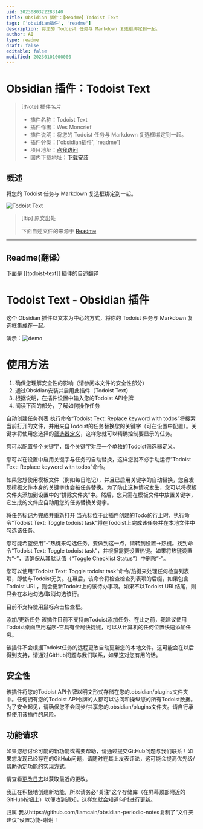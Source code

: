 ```yaml
---
uid: 2023080322283140
title: Obsidian 插件：【Readme】Todoist Text
tags: ['obsidian插件', 'readme']
description: 将您的 Todoist 任务与 Markdown 复选框绑定到一起。
author: AI
type: readme
draft: false
editable: false
modified: 20230101000000
---
```


# Obsidian 插件：Todoist Text

> [!Note] 插件名片
> - 插件名称：Todoist Text
> - 插件作者：Wes Moncrief
> - 插件说明：将您的 Todoist 任务与 Markdown 复选框绑定到一起。
> - 插件分类：['obsidian插件', 'readme']
> - 项目地址：[点我访问](https://github.com/wesmoncrief/obsidian-todoist-text)
> - 国内下载地址：[下载安装](https://pkmer.cn/products/plugin/pluginMarket/?todoist-text)

## 概述

将您的 Todoist 任务与 Markdown 复选框绑定到一起。

![Todoist Text](https://cdn.pkmer.cn/covers/todoist-text.gif!pkmer)

> [!tip] 原文出处
> 
>下面自述文件的来源于 [Readme](https://ghproxy.net/https://raw.githubusercontent.com/wesmoncrief/obsidian-todoist-text/master/README.md)
> 

---

## Readme(翻译）

下面是 [[todoist-text]] 插件的自述翻译


# Todoist Text - Obsidian 插件

这个 Obsidian 插件以文本为中心的方式，将你的 Todoist 任务与 Markdown 复选框集成在一起。

演示：![demo](https://raw.githubusercontent.com/wesmoncrief/obsidian-todoist-text/master/demo.gif)

# 使用方法
1. 确保您理解安全性的影响（请参阅本文件的安全性部分）
2. 通过Obsidian安装并启用此插件（Todoist Text）
3. 根据说明，在插件设置中输入您的Todoist API令牌
4. 阅读下面的部分，了解如何操作任务

自动创建任务列表
执行命令“Todoist Text: Replace keyword with todos”将搜索当前打开的文件，并用来自Todoist的任务替换您的关键字（可在设置中配置）。关键字将使用您选择的[筛选器定义](https://todoist.com/help/articles/introduction-to-filters)，这样您就可以精确控制要显示的任务。

您可以配置多个关键字，每个关键字对应一个单独的Todoist筛选器定义。

您可以在设置中启用关键字与任务的自动替换，这样您就不必手动运行“Todoist Text: Replace keyword with todos”命令。

如果您想使用模板文件（例如每日笔记），并且已启用关键字的自动替换，您会发现模板文件本身的关键字也会被任务替换。为了防止这种情况发生，您可以将模板文件夹添加到设置中的“排除文件夹”中。然后，您只需在模板文件中放置关键字，它生成的文件应自动用您的任务替换关键字。

将任务标记为完成并重新打开
当光标位于此插件创建的Todo的行上时，执行命令“Todoist Text: Toggle todoist task”将在Todoist上完成该任务并在本地文件中勾选该任务。

您可能希望使用“<Cmd>-<Enter>”热键来勾选任务。要做到这一点，请转到设置->热键。找到命令“Todoist Text: Toggle todoist task”，并根据需要设置热键。如果将热键设置为“<Cmd>-<Enter>”，请确保从其默认值（“Toggle Checklist Status”）中删除“<Cmd>-<Enter>”。

您可以使用“Todoist Text: Toggle todoist task”命令/热键来处理任何检查列表项，即使与Todoist无关。在幕后，该命令将检查检查列表项的后缀，如果包含Todoist URL，则会更新Todoist上的该待办事项。如果不以Todoist URL结尾，则只会在本地勾选/取消勾选该行。

目前不支持使用鼠标点击检查框。

添加/更新任务
该插件目前不支持向Todoist添加任务。在此之前，我建议使用Todoist桌面应用程序-它具有全局快捷键，可以从计算机的任何位置快速添加任务。

该插件不会根据Todoist任务的远程更改自动更新您的本地文件。这可能会在以后得到支持，请通过GitHub问题与我们联系，如果这对您有用的话。

## 安全性
该插件将您的Todoist API令牌以明文形式存储在您的.obsidian/plugins文件夹中。任何拥有您的Todoist API令牌的人都可以访问和操纵您的所有Todoist数据。为了安全起见，请确保您不会同步/共享您的.obsidian/plugins文件夹。请自行承担使用该插件的风险。

## 功能请求
如果您想讨论可能的新功能或需要帮助，请通过提交GitHub问题与我们联系！如果您发现已经存在的GitHub问题，请随时在其上发表评论，这可能会提高优先级/帮助确定功能的实现方式。

请查看[更改日志](CHANGELOG.md)以获取最近的更改。

我正在积极地创建新功能，所以请务必“关注”这个存储库（在屏幕顶部附近的GitHub按钮上）以便收到通知，这样您就会知道何时进行更新。

归属
我从https://github.com/liamcain/obsidian-periodic-notes复制了“文件夹建议”设置功能-谢谢！



